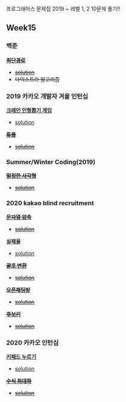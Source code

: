 프로그래머스 문제집 2019 ~
레벨 1, 2
10문제 풀기!!

## Week15

### 백준

~~[**최단경로**](https://www.acmicpc.net/problem/1753)~~

* ~~[solution]()~~
* ~~다익스트라 알고리즘~~


### 2019 카카오 개발자 겨울 인턴십

[**크레인 인형뽑기 게임**](https://programmers.co.kr/learn/courses/30/lessons/64061)

* [solution](https://github.com/wishJinit/Algorithm-Programmers/blob/master/kakao/KAKAO_WINTER_INTERNSHIP_2019_01.java)

~~[**튜플**](https://programmers.co.kr/learn/courses/30/lessons/64065)~~

* ~~[solution]()~~

### Summer/Winter Coding(2019)

~~[**멀정한 사각형**](https://programmers.co.kr/learn/courses/30/lessons/62048)~~

* ~~[solution]()~~

### 2020 kakao blind recruitment

~~[**문자열 압축**](https://programmers.co.kr/learn/courses/30/lessons/60057)~~

* ~~[solution]()~~

[**실패율**](https://programmers.co.kr/learn/courses/30/lessons/42889)

* [solution](https://github.com/wishJinit/Algorithm-Programmers/blob/master/kakao/KAKAO_BLIND_RECRUITMENT_2019_01.java)

~~[**괄호 변환**](https://programmers.co.kr/learn/courses/30/lessons/60058)~~

* ~~[solution]()~~

~~[**오픈채팅방**](https://programmers.co.kr/learn/courses/30/lessons/42888)~~

* ~~[solution]()~~

~~[**후보키**](https://programmers.co.kr/learn/courses/30/lessons/42890)~~

* ~~[solution]()~~

### 2020 카카오 인턴십

[**키패드 누르기**](https://programmers.co.kr/learn/courses/30/lessons/67256)

* [solution](https://github.com/wishJinit/Algorithm-Programmers/blob/master/kakao/KAKAO_INTERNSHIP_2020_01.java)

~~[**수식 최대화**](https://programmers.co.kr/learn/courses/30/lessons/67257)~~

* ~~[solution]()~~

